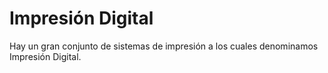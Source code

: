 # Impresión Digital

Hay un gran conjunto de sistemas de impresión a los cuales denominamos Impresión Digital.
